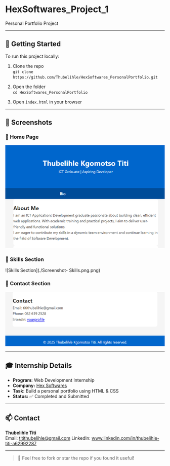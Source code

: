 # HexSoftwares_Project_1
Personal Portfolio Project

---

## 🚀 Getting Started

To run this project locally:

1. Clone the repo  
   `git clone https://github.com/Thubelihle/HexSoftwares_PersonalPortfolio.git`

2. Open the folder  
   `cd HexSoftwares_PersonalPortfolio`

3. Open `index.html` in your browser

---

## 📸 Screenshots

### 🔹 Home Page
![Bio](./Screenshot-Bio.png.png)

### 🔹 Skills Section
![Skills Section](./Screenshot- Skills.png.png)

### 🔹 Contact Section
![Contact Section](./screenshot-contact.png.png)


---

## 🎓 Internship Details

- **Program:** Web Development Internship  
- **Company:** [Hex Softwares](https://hexsoftwares.tech)  
- **Task:** Build a personal portfolio using HTML & CSS  
- **Status:** ✅ Completed and Submitted

---

## 📫 Contact

**Thubelihle Titi**  
Email: titithubelihle@gmail.com 
LinkedIn: www.linkedin.com/in/thubelihle-titi-a62992287

---

> 📝 Feel free to fork or star the repo if you found it useful!

